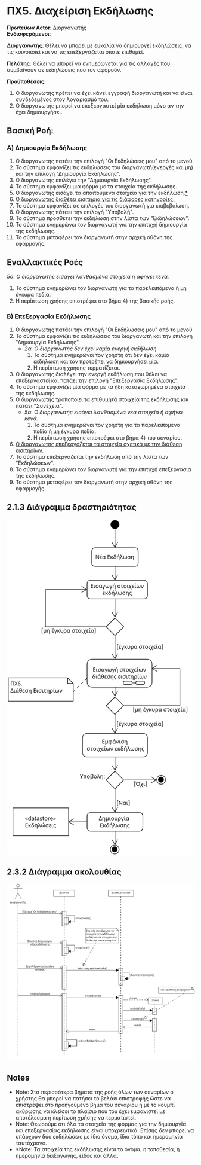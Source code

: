 # ΠΧ5. Διαχείριση Εκδήλωσης

**Πρωτεύων Actor**: Διοργανωτής  
**Ενδιαφερόμενοι**:

**Διοργανωτής**: Θέλει να μπορεί με ευκολία να δημιουργεί εκδηλώσεις,
να τις κοινοποιεί και να τις επεξεργάζεται όποτε επιθυμεί.

**Πελάτης**: Θέλει να μπορεί να ενημερώνεται για τις αλλαγές που συμβαίνουν σε εκδηλώσεις που τον αφορούν.

**Προϋποθέσεις**: 
1) Ο διοργανωτής πρέπει να έχει κάνει εγγραφή διοργανωτή και να είναι συνδεδεμένος στον λογαριασμό του.
2) Ο διοργανωτής μπορεί να επεξεργαστεί μία εκδήλωση μόνο αν την έχει δημιουργήσει.

## Βασική Ροή:
### Α) Δημιουργία Εκδήλωσης
1) Ο διοργανωτής πατάει την επιλογή "Οι Εκδηλώσεις μου" από το μενού.
2) Το σύστημα εμφανίζει τις εκδηλώσεις του διοργανωτή(ενεργές και μη) και την επιλογή "Δημιουργία Εκδήλωσης".
3) Ο διοργανωτής επιλέγει την "Δημιουργία Εκδήλωσης".
4) Το σύστημα εμφανίζει μια φόρμα με τα στοιχεία της εκδήλωσης.
5) Ο διοργανωτής εισάγει τα απαιτούμενα στοιχεία για την εκδήλωση.[*](#notes)
6) [Ο διοργανωτής διαθέτει εισιτήρια για τις διάφορες κατηγορίες.](6.ticket-disposal.md)
7) Το σύστημα εμφανίζει τις επιλογές του διοργανωτή για επιβεβαίωση.
8) Ο διοργανωτής πάταει την επιλογή "Υποβολή".
9) Το σύστημα προσθέτει την εκδήλωση στην λίστα των "Εκδηλώσεων".
10) Το σύστημα ενημερώνει τον διοργανωτή για την επιτυχή δημιουργία της εκδήλωσης.
11) Το σύστημα μεταφέρει τον διοργανωτή στην αρχική οθόνη της εφαρμογής.

## Εναλλακτικές Ροές
*5α. Ο διοργανωτής εισάγει λανθασμένα στοιχεία ή αφήνει κενά.*  
   1. Το σύστημα ενημερώνει τον διοργανωτή για τα παρελειπόμενα ή μη έγκυρα πεδία.
   2. Η περίπτωση χρήσης επιστρέφει στο βήμα 4) της βασικής ροής.

### Β) Επεξεργασία Εκδήλωσης
1) Ο διοργανωτής πατάει την επιλογή "Οι Εκδηλώσεις μου" από το μενού.
2) Το σύστημα εμφανίζει τις εκδηλώσεις του διοργανωτή και την επιλογή "Δημιουργία Εκδήλωσης".
   - *2α. Ο διοργανωτής δεν έχει καμία ενεργή εκδήλωση.*
      1. Το σύστημα ενημερώνει τον χρήστη ότι δεν έχει καμία εκδήλωση και τον προτρέπει να δημιουργήσει μία.
      2. Η περίπτωση χρήσης τερματίζεται.
3) Ο διοργανωτής διαλέγει την ενεργή εκδήλωση που θέλει να επεξεργαστεί και πατάει την επιλογή "Επεξεργασία Εκδήλωσης".
4) Το σύστημα εμφανίζει μία φόρμα με τα ήδη καταχωρημένα στοιχεία της εκδήλωσης.
5) Ο διοργανωτής τροποποιεί τα επιθυμητά στοιχεία της εκδήλωσης και πατάει "Συνέχεια".
   - *5α. Ο διοργανωτής εισάγει λανθασμένα νέα στοιχεία ή αφήνει κενά.* 
      1. Το σύστημα ενημερώνει τον χρήστη για τα παρελειπόμενα πεδία ή μη έγκυρα πεδία.
      2. Η περίπτωση χρήσης επιστρέφει στο βήμα 4) του σεναρίου.
6) [Ο διοργανωτής επεξεργάζεται τα στοιχεία σχετικά με την διάθεση εισιτηρίων.](6.ticket-disposal.md)
7) To σύστημα επεξεργάζεται την εκδήλωση από την λίστα των "Εκδηλώσεων".
8) Το σύστημα ενημερώνει τον διοργανωτή για την επιτυχή επεξεργασία της εκδήλωσης.
9)  Το σύστημα μεταφέρει τον διοργανωτή στην αρχική οθόνη της εφαρμογής.

## 2.1.3 Διάγραμμα δραστηριότητας 
![Διάγραμμα δραστηριότητας "Διαχείριση Εκδήλωσης"](../../docs/markdown/uml/requirements/activity-create-event.png)

## 2.3.2 Διάγραμμα ακολουθίας 
![Διάγραμμα ακολουθίας "Διαχείριση Εκδήλωσης"](../../docs/markdown/uml/requirements/sequence-create-event.png)

## Notes
- Note: Στα περισσότερα βήματα της ροής όλων των σεναρίων ο χρήστης θα μπορεί να πατήσει το βελάκι επιστροφής ώστε να επιστρέψει στο προηγούμενο βήμα του σεναρίου ή με το κουμπί ακύρωσης να κλείσει το πλαίσιο που του έχει εμφανιστεί με αποτέλεσμα η περίτωση χρήσης να τερματιστεί.
- Note: Θεωρούμε ότι όλα τα στοιχεία της φόρμας για την δημιουργία και επεξεργασίας εκδήλωσης είναι υποχρεωτικά. Επίσης δεν μπορεί να υπάρχουν δύο εκδηλώσεις με ίδιο όνομα, ίδιο τόπο και ημερομηνία ταυτόχρονα.
- *Note: Τα στοιχεία της εκδήλωσης είναι το όνομα, η τοποθεσία, η ημερομηνία δειξαγωγής, είδος και άλλα. 